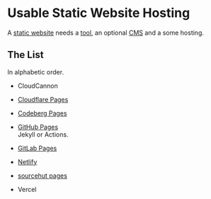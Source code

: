 # Usable Static Website Hosting

A [static website](https://en.wikipedia.org/wiki/Static_web_page) needs a [tool](https://jamstack.org/generators/), an optional [CMS](https://jamstack.org/headless-cms/) and a some hosting.

## The List

In alphabetic order.

- CloudCannon

- [Cloudflare Pages](https://pages.cloudflare.com/)

- [Codeberg Pages](https://codeberg.page/)

- [GitHub Pages](https://pages.github.com/) \
  Jekyll or Actions.

- [GitLab Pages](https://docs.gitlab.com/ee/user/project/pages/)

- [Netlify](https://www.netlify.com/)

- [sourcehut pages](https://srht.site/)

- Vercel
